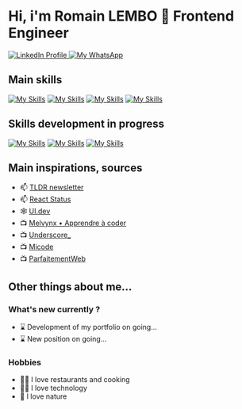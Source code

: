 # Hi, i'm Romain LEMBO 👋 Frontend Engineer 

<div id="badges">
  <a href="https://www.linkedin.com/in/romainlembo">
    <img src="https://img.shields.io/badge/LinkedIn-blue?style=for-the-badge&logo=linkedin&logoColor=white" alt="LinkedIn Profile"/>
  </a>
  <a href="https://api.whatsapp.com/send?phone=+33645262075&text=urlencodedtext">
    <img src="https://img.shields.io/badge/WhatsApp-25D366?style=for-the-badge&logo=whatsapp&logoColor=white" alt="My WhatsApp" />
  </a>
</div>

## Main skills
[![My Skills](https://skills.thijs.gg/icons?i=react&theme=light)](https://react.dev/ "React 18")
[![My Skills](https://skills.thijs.gg/icons?i=nodejs&theme=light)](https://nodejs.org/ "Node 18")
[![My Skills](https://skills.thijs.gg/icons?i=ts&theme=light)](https://www.typescriptlang.org/ "TypeScript 5") 
[![My Skills](https://skills.thijs.gg/icons?i=aws&theme=light)](https://aws.amazon.com/ "AWS")

## Skills development in progress
[![My Skills](https://skills.thijs.gg/icons?i=nextjs&theme=light)](https://nextjs.org/ "Next 13")
[![My Skills](https://skills.thijs.gg/icons?i=tailwind&theme=light)](https://tailwindcss.com/ "Tailwind CSS 3")
[![My Skills](https://skills.thijs.gg/icons?i=figma&theme=light)](https://www.figma.com/ "Figma")

## Main inspirations, sources
- 📫 [TLDR newsletter](https://tldr.tech/)
- 📫 [React Status](https://react.statuscode.com/)
- 🕸️ [UI.dev](https://ui.dev/)
- 📺 [Melvynx • Apprendre à coder](https://www.youtube.com/@melvynxdev)
- 📺 [Underscore_](https://www.youtube.com/@Underscore_)
- 📺 [Micode](https://www.youtube.com/@Micode)
- 📺 [ParfaitementWeb](https://www.youtube.com/@ParfaitementWeb)

## Other things about me...

### What's new currently ?
- ⌛ Development of my portfolio on going...
- ⌛ New position on going...

### Hobbies
- 🧑‍🍳 I love restaurants and cooking
- 👨‍💻 I love technology
- 🌿 I love nature
<!--
**rlembo06/rlembo06** is a ✨ _special_ ✨ repository because its `README.md` (this file) appears on your GitHub profile.

Here are some ideas to get you started:

- 🔭 I’m currently working on ...
- 🌱 I’m currently learning ...
- 👯 I’m looking to collaborate on ...
- 🤔 I’m looking for help with ...
- 💬 Ask me about ...
- 📫 How to reach me: ...
- 😄 Pronouns: ...
- ⚡ Fun fact: ...
-->
